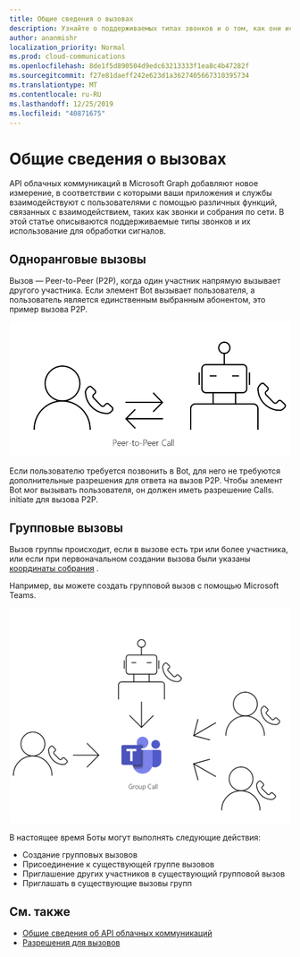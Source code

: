 ```yaml
---
title: Общие сведения о вызовах
description: Узнайте о поддерживаемых типах звонков и о том, как они используются для обработки сигналов.
author: ananmishr
localization_priority: Normal
ms.prod: cloud-communications
ms.openlocfilehash: 8de1f5d890504d9edc63213333f1ea8c4b47282f
ms.sourcegitcommit: f27e81daeff242e623d1a3627405667310395734
ms.translationtype: MT
ms.contentlocale: ru-RU
ms.lasthandoff: 12/25/2019
ms.locfileid: "40871675"
---
```

# <a name="calls-overview"></a>Общие сведения о вызовах

API облачных коммуникаций в Microsoft Graph добавляют новое измерение, в соответствии с которыми ваши приложения и службы взаимодействуют с пользователями с помощью различных функций, связанных с взаимодействием, таких как звонки и собрания по сети. В этой статье описываются поддерживаемые типы звонков и их использование для обработки сигналов.

## <a name="peer-to-peer-calls"></a>Одноранговые вызовы
Вызов — Peer-to-Peer (P2P), когда один участник напрямую вызывает другого участника. Если элемент Bot вызывает пользователя, а пользователь является единственным выбранным абонентом, это пример вызова P2P.

![Схема вызовов P2P](images/communications-p2p-call.PNG)

Если пользователю требуется позвонить в Bot, для него не требуются дополнительные разрешения для ответа на вызов P2P. Чтобы элемент Bot мог вызывать пользователя, он должен иметь разрешение Calls. initiate для вызова P2P.

## <a name="group-calls"></a>Групповые вызовы

Вызов группы происходит, если в вызове есть три или более участника, или если при первоначальном создании вызова были указаны [координаты собрания](/graph/api/resources/onlinemeeting) . 

Например, вы можете создать групповой вызов с помощью Microsoft Teams.

![Схема групповых вызовов](images/communications-group-call.PNG)

В настоящее время Боты могут выполнять следующие действия:
- Создание групповых вызовов
- Присоединение к существующей группе вызовов
- Приглашение других участников в существующий групповой вызов
- Приглашать в существующие вызовы групп

## <a name="see-also"></a>См. также

- [Общие сведения об API облачных коммуникаций](cloud-communications-concept-overview.md)
- [Разрешения для вызовов](/graph/permissions-reference#calls-permissions)
